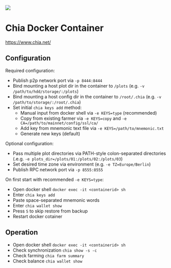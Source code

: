 ![](https://chia.net/img/chia_logo.svg)

# Chia Docker Container
https://www.chia.net/

## Configuration
Required configuration:
* Publish p2p network port via `-p 8444:8444`
* Bind mounting a host plot dir in the container to `/plots`  (e.g. `-v /path/to/hdd/storage/:/plots`)
* Bind mounting a host config dir in the container to `/root/.chia`  (e.g. `-v /path/to/storage/:/root/.chia`)
* Set initial `chia keys add` method:
  * Manual input from docker shell via `-e KEYS=type` (recommended)
  * Copy from existing farmer via `-e KEYS=copy` and `-e CA=/path/to/mainnet/config/ssl/ca/` 
  * Add key from mnemonic text file via `-e KEYS=/path/to/mnemonic.txt`
  * Generate new keys (default)

Optional configuration:
* Pass multiple plot directories via PATH-style colon-separated directories (.e.g. `-e plots_dir=/plots/01:/plots/02:/plots/03`)
* Set desired time zone via environment (e.g. `-e TZ=Europe/Berlin`)
* Publish RPC network port via `-p 8555:8555`

On first start with recommended `-e KEYS=type`:
* Open docker shell `docker exec -it <containerid> sh`
* Enter `chia keys add`
* Paste space-separated mnemonic words
* Enter `chia wallet show`
* Press `S` to skip restore from backup
* Restart docker cotainer

## Operation
* Open docker shell `docker exec -it <containerid> sh`
* Check synchronization `chia show -s -c`
* Check farming `chia farm summary`
* Check balance `chia wallet show` 
